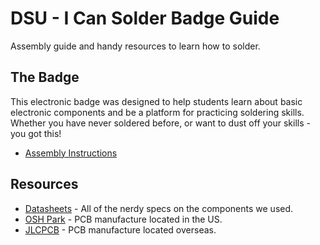 # DSU - I Can Solder Badge Guide
Assembly guide and handy resources to learn how to solder.

## The Badge
This electronic badge was designed to help students learn about basic electronic components and be a platform for practicing soldering skills. Whether you have never soldered before, or want to dust off your skills - you got this!

* [Assembly Instructions]()

## Resources
* [Datasheets](https://github.com/DSUmjham/I-Can-Solder-Badge/tree/main/Datasheets) - All of the nerdy specs on the components we used.
* [OSH Park](https://oshpark.com) -  PCB manufacture located in the US.
* [JLCPCB](https://jlcpcb.com) - PCB manufacture located overseas.